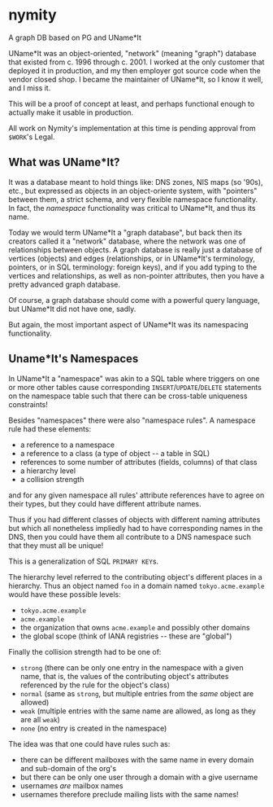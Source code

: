 # nymity
A graph DB based on PG and UName\*It

UName\*It was an object-oriented, "network" (meaning "graph") database that existed from c. 1996 through c. 2001.  I worked at the only customer that deployed it in production, and my then employer got source code when the vendor closed shop.  I became the maintainer of UName\*It, so I know it well, and I miss it.

This will be a proof of concept at least, and perhaps functional enough to actually make it usable in production.

All work on Nymity's implementation at this time is pending approval from `$WORK`'s Legal.

## What was UName\*It?

It was a database meant to hold things like: DNS zones, NIS maps (so '90s), etc., but expressed as objects in an object-oriente system, with "pointers" between them, a strict schema, and very flexible namespace functionality.  In fact, the _namespace_ functionality was critical to UName\*It, and thus its name.

Today we would term UName\*It a "graph database", but back then its creators called it a "network" database, where the network was one of relationships between objects.  A graph database is really just a database of vertices (objects) and edges (relationships, or in UName\*It's terminology, pointers, or in SQL terminology: foreign keys), and if you add typing to the vertices and relationships, as well as non-pointer attributes, then you have a pretty advanced graph database.

Of course, a graph database should come with a powerful query language, but UName\*It did not have one, sadly.

But again, the most important aspect of UName\*It was its namespacing functionality.

## Uname\*It's Namespaces

In UName\*It a "namespace" was akin to a SQL table where triggers on one or more other tables cause corresponding `INSERT`/`UPDATE`/`DELETE` statements on the namespace table such that there can be cross-table uniqueness constraints!

Besides "namespaces" there were also "namespace rules".  A namespace rule had these elements:

- a reference to a namespace
- a reference to a class (a type of object -- a table in SQL)
- references to some number of attributes (fields, columns) of that class
- a hierarchy level
- a collision strength

and for any given namespace all rules' attribute references have to agree on their types, but they could have different attribute names.

Thus if you had different classes of objects with different naming attributes but which all nonetheless impliedly had to have corresponding names in the DNS, then you could have them all contribute to a DNS namespace such that they must all be unique!

This is a generalization of SQL `PRIMARY KEY`s.

The hierarchy level referred to the contributing object's different places in a hierarchy.  Thus an object named `foo` in a domain named `tokyo.acme.example` would have these possible levels:

- `tokyo.acme.example`
- `acme.example`
- the organization that owns `acme.example` and possibly other domains
- the global scope (think of IANA registries -- these are "global")

Finally the collision strength had to be one of:

- `strong` (there can be only one entry in the namespace with a given name, that is, the values of the contributing object's attributes referenced by the rule for the object's class)
- `normal` (same as `strong`, but multiple entries from the _same_ object are allowed)
- `weak` (multiple entries with the same name are allowed, as long as they are all `weak`)
- `none` (no entry is created in the namespace)

The idea was that one could have rules such as:

- there can be different mailboxes with the same name in every domain and sub-domain of the org's
- but there can be only one user through a domain with a give username
- usernames _are_ mailbox names
- usernames therefore preclude mailing lists with the same names!


